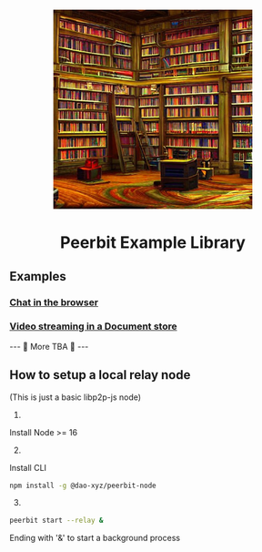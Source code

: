 
<br>
<p align="center">
    <img width="350" src="./library.jpeg"  alt="Libraryn">
</p>

<h1 align="center" style="border-bottom: none">
    <strong>
        Peerbit Example Library
        </strong>
</h1>


## Examples
### [Chat in the browser](./packages/browser-chat/)
### [Video streaming in a Document store](./packages/live-streaming-canvas/)


 --- 🚧 More TBA 🚧 ---


## How to setup a local relay node
(This is just a basic libp2p-js node)

1. 
Install Node >= 16

2. 
Install CLI
```sh
npm install -g @dao-xyz/peerbit-node
```
3. 
```sh
peerbit start --relay &
```

Ending with '&' to start a background process